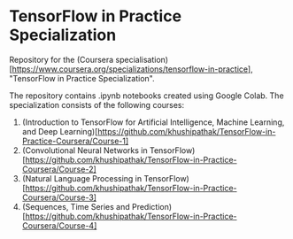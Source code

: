 # TensorFlow in Practice Specialization
Repository for the (Coursera specialisation)[https://www.coursera.org/specializations/tensorflow-in-practice], "TensorFlow in Practice Specialization".

The repository contains .ipynb notebooks created using Google Colab.
The specialization consists of the following courses:

1. (Introduction to TensorFlow for Artificial Intelligence, Machine Learning, and Deep Learning)[https://github.com/khushipathak/TensorFlow-in-Practice-Coursera/Course-1]
2. (Convolutional Neural Networks in TensorFlow)[https://github.com/khushipathak/TensorFlow-in-Practice-Coursera/Course-2]
3. (Natural Language Processing in TensorFlow)[https://github.com/khushipathak/TensorFlow-in-Practice-Coursera/Course-3]
4. (Sequences, Time Series and Prediction)[https://github.com/khushipathak/TensorFlow-in-Practice-Coursera/Course-4]
